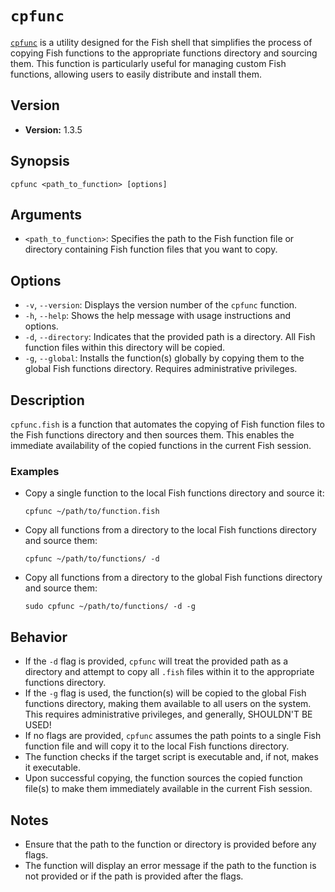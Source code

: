 # `cpfunc`

[`cpfunc`](../../functions/cpfunc.fish) is a utility designed for the Fish shell that simplifies the process of copying Fish functions to the appropriate functions directory and sourcing them. This function is particularly useful for managing custom Fish functions, allowing users to easily distribute and install them.

## Version

- **Version:** 1.3.5

## Synopsis

```shell
cpfunc <path_to_function> [options]
```

## Arguments

- `<path_to_function>`: Specifies the path to the Fish function file or directory containing Fish function files that you want to copy.

## Options

- `-v`, `--version`: Displays the version number of the `cpfunc` function.
- `-h`, `--help`: Shows the help message with usage instructions and options.
- `-d`, `--directory`: Indicates that the provided path is a directory. All Fish function files within this directory will be copied.
- `-g`, `--global`: Installs the function(s) globally by copying them to the global Fish functions directory. Requires administrative privileges.

## Description

`cpfunc.fish` is a function that automates the copying of Fish function files to the Fish functions directory and then sources them. This enables the immediate availability of the copied functions in the current Fish session.

### Examples

- Copy a single function to the local Fish functions directory and source it:

  ```shell
  cpfunc ~/path/to/function.fish
  ```

- Copy all functions from a directory to the local Fish functions directory and source them:

  ```shell
  cpfunc ~/path/to/functions/ -d
  ```

- Copy all functions from a directory to the global Fish functions directory and source them:

  ```shell
  sudo cpfunc ~/path/to/functions/ -d -g
  ```

## Behavior

- If the `-d` flag is provided, `cpfunc` will treat the provided path as a directory and attempt to copy all `.fish` files within it to the appropriate functions directory.
- If the `-g` flag is used, the function(s) will be copied to the global Fish functions directory, making them available to all users on the system. This requires administrative privileges, and generally, SHOULDN'T BE USED!
- If no flags are provided, `cpfunc` assumes the path points to a single Fish function file and will copy it to the local Fish functions directory.
- The function checks if the target script is executable and, if not, makes it executable.
- Upon successful copying, the function sources the copied function file(s) to make them immediately available in the current Fish session.

## Notes

- Ensure that the path to the function or directory is provided before any flags.
- The function will display an error message if the path to the function is not provided or if the path is provided after the flags.
